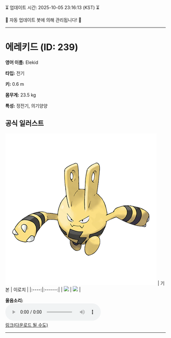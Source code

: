 
⏳ 업데이트 시간: 2025-10-05 23:16:13 (KST) ⏳

🤖 자동 업데이트 봇에 의해 관리됩니다! 🤖

---

# 에레키드 (ID: 239)
**영어 이름:** Elekid

**타입:** 전기

**키:** 0.6 m

**몸무게:** 23.5 kg

**특성:** 정전기, 의기양양

## 공식 일러스트
![](https://raw.githubusercontent.com/PokeAPI/sprites/master/sprites/pokemon/other/official-artwork/239.png)
| 기본 | 이로치 |
|:----:|:------:|
| <img src="http://play.pokemonshowdown.com/sprites/ani/elekid.gif" width="200"> | <img src="http://play.pokemonshowdown.com/sprites/ani-shiny/elekid.gif" width="200"> |

**울음소리:**<br><audio controls src="https://raw.githubusercontent.com/PokeAPI/cries/main/cries/pokemon/latest/239.ogg"></audio><br> [링크(다운로드 될 수도)](https://raw.githubusercontent.com/PokeAPI/cries/main/cries/pokemon/latest/239.ogg)


---
